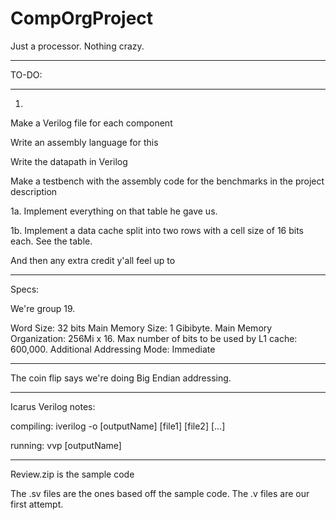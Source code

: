 # CompOrgProject
Just a processor. Nothing crazy. 
__________
TO-DO:
__________

1.

Make a Verilog file for each component

Write an assembly language for this

Write the datapath in Verilog

Make a testbench with the assembly code for the benchmarks in the project description

1a. 
Implement everything on that table he gave us. 

1b. 
Implement a data cache split into two rows with a cell size of 16 bits each. See the table. 

And then any extra credit y'all feel up to 
_____________________________________________________

Specs: 

We're group 19. 

Word Size: 32 bits
Main Memory Size: 1 Gibibyte.
Main Memory Organization: 256Mi x 16.
Max number of bits to be used by L1 cache: 600,000.
Additional Addressing Mode: Immediate

______________________________________________________

The coin flip says we're doing Big Endian addressing. 


_______________________________________
Icarus Verilog notes: 

compiling: iverilog -o [outputName] [file1] [file2] [...]

running: vvp [outputName]

_______________________________________

Review.zip is the sample code

The .sv files are the ones based off the sample code. 
The .v files are our first attempt. 



